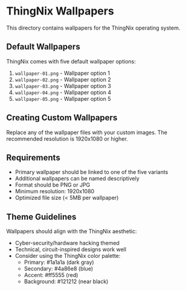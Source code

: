 # ThingNix Wallpapers

This directory contains wallpapers for the ThingNix operating system.

## Default Wallpapers

ThingNix comes with five default wallpaper options:

1. `wallpaper-01.png` - Wallpaper option 1
2. `wallpaper-02.png` - Wallpaper option 2
3. `wallpaper-03.png` - Wallpaper option 3
4. `wallpaper-04.png` - Wallpaper option 4
5. `wallpaper-05.png` - Wallpaper option 5

## Creating Custom Wallpapers

Replace any of the wallpaper files with your custom images. The recommended resolution is 1920x1080 or higher.

## Requirements

- Primary wallpaper should be linked to one of the five variants
- Additional wallpapers can be named descriptively
- Format should be PNG or JPG
- Minimum resolution: 1920x1080
- Optimized file size (< 5MB per wallpaper)

## Theme Guidelines

Wallpapers should align with the ThingNix aesthetic:
- Cyber-security/hardware hacking themed
- Technical, circuit-inspired designs work well
- Consider using the ThingNix color palette:
  - Primary: #1a1a1a (dark gray)
  - Secondary: #4a86e8 (blue)
  - Accent: #ff5555 (red)
  - Background: #121212 (near black)
